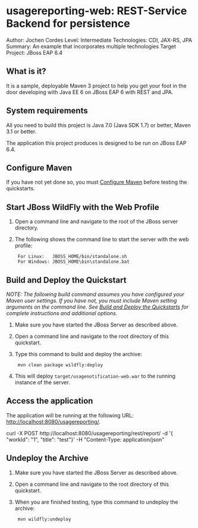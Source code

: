 usagereporting-web: REST-Service Backend for persistence
========================
Author: Jochen Cordes
Level: Intermediate
Technologies: CDI, JAX-RS, JPA
Summary: An example that incorporates multiple technologies
Target Project: JBoss EAP 6.4

What is it?
-----------

It is a sample, deployable Maven 3 project to help you get your foot in the door developing with Java EE 6 on JBoss EAP 6 with REST and JPA.



System requirements
-------------------

All you need to build this project is Java 7.0 (Java SDK 1.7) or better, Maven 3.1 or better.

The application this project produces is designed to be run on JBoss EAP 6.4.

 
Configure Maven
---------------

If you have not yet done so, you must [Configure Maven](https://github.com/jboss-developer/jboss-developer-shared-resources/blob/master/guides/CONFIGURE_MAVEN.md) before testing the quickstarts.


Start JBoss WildFly with the Web Profile
-------------------------

1. Open a command line and navigate to the root of the JBoss server directory.
2. The following shows the command line to start the server with the web profile:

        For Linux:   JBOSS_HOME/bin/standalone.sh
        For Windows: JBOSS_HOME\bin\standalone.bat

 
Build and Deploy the Quickstart
-------------------------

_NOTE: The following build command assumes you have configured your Maven user settings. If you have not, you must include Maven setting arguments on the command line. See [Build and Deploy the Quickstarts](https://github.com/jboss-developer/jboss-eap-quickstarts#build-and-deploy-the-quickstarts) for complete instructions and additional options._

1. Make sure you have started the JBoss Server as described above.
2. Open a command line and navigate to the root directory of this quickstart.
3. Type this command to build and deploy the archive:

        mvn clean package wildfly:deploy

4. This will deploy `target/usagenotification-web.war` to the running instance of the server.

Access the application 
---------------------

The application will be running at the following URL: <http://localhost:8080/usagereporting/>.

curl -X POST http://localhost:8080/usagereporting/rest/report/ -d '{ "workId": "1", "title": "test"}' -H "Content-Type: application/json"

Undeploy the Archive
--------------------

1. Make sure you have started the JBoss Server as described above.
2. Open a command line and navigate to the root directory of this quickstart.
3. When you are finished testing, type this command to undeploy the archive:

        mvn wildfly:undeploy
